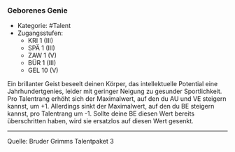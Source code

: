 ### Geborenes Genie

- Kategorie: #Talent
- Zugangsstufen:
  - KRI 1 (III)
  - SPÄ 1 (III)
  - ZAW 1 (V)
  - BÜR 1 (III)
  - GEL 10 (V)

Ein brillanter Geist beseelt deinen Körper, das intellektuelle Potential eine Jahrhundertgenies, leider mit geringer Neigung zu gesunder Sportlichkeit. Pro Talentrang erhöht sich der Maximalwert, auf den du AU und VE steigern kannst, um +1. Allerdings sinkt der Maximalwert, auf den du BE steigern kannst, pro Talentrang um -1. Sollte deine BE diesen Wert bereits überschritten haben, wird sie ersatzlos auf diesen Wert gesenkt.

---

Quelle: Bruder Grimms Talentpaket 3
